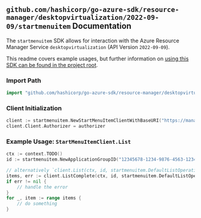 
## `github.com/hashicorp/go-azure-sdk/resource-manager/desktopvirtualization/2022-09-09/startmenuitem` Documentation

The `startmenuitem` SDK allows for interaction with the Azure Resource Manager Service `desktopvirtualization` (API Version `2022-09-09`).

This readme covers example usages, but further information on [using this SDK can be found in the project root](https://github.com/hashicorp/go-azure-sdk/tree/main/docs).

### Import Path

```go
import "github.com/hashicorp/go-azure-sdk/resource-manager/desktopvirtualization/2022-09-09/startmenuitem"
```


### Client Initialization

```go
client := startmenuitem.NewStartMenuItemClientWithBaseURI("https://management.azure.com")
client.Client.Authorizer = authorizer
```


### Example Usage: `StartMenuItemClient.List`

```go
ctx := context.TODO()
id := startmenuitem.NewApplicationGroupID("12345678-1234-9876-4563-123456789012", "example-resource-group", "applicationGroupValue")

// alternatively `client.List(ctx, id, startmenuitem.DefaultListOperationOptions())` can be used to do batched pagination
items, err := client.ListComplete(ctx, id, startmenuitem.DefaultListOperationOptions())
if err != nil {
	// handle the error
}
for _, item := range items {
	// do something
}
```
